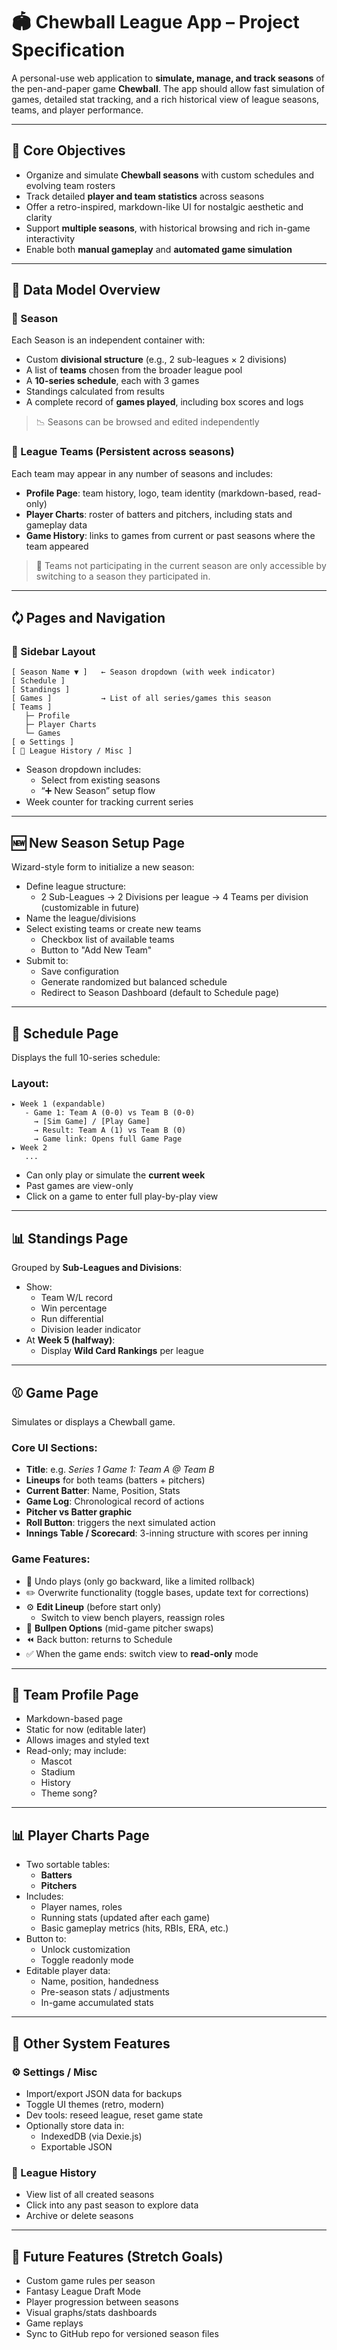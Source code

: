 # 🏟️ Chewball League App – Project Specification

A personal-use web application to **simulate, manage, and track seasons** of the pen-and-paper game **Chewball**. The app should allow fast simulation of games, detailed stat tracking, and a rich historical view of league seasons, teams, and player performance.

---

## 🎯 Core Objectives

- Organize and simulate **Chewball seasons** with custom schedules and evolving team rosters
- Track detailed **player and team statistics** across seasons
- Offer a retro-inspired, markdown-like UI for nostalgic aesthetic and clarity
- Support **multiple seasons**, with historical browsing and rich in-game interactivity
- Enable both **manual gameplay** and **automated game simulation**

---

## 🧱 Data Model Overview

### 🔄 Season

Each Season is an independent container with:

- Custom **divisional structure** (e.g., 2 sub-leagues × 2 divisions)
- A list of **teams** chosen from the broader league pool
- A **10-series schedule**, each with 3 games
- Standings calculated from results
- A complete record of **games played**, including box scores and logs

> 📉 Seasons can be browsed and edited independently

### 🧒 League Teams (Persistent across seasons)

Each team may appear in any number of seasons and includes:

- **Profile Page**: team history, logo, team identity (markdown-based, read-only)
- **Player Charts**: roster of batters and pitchers, including stats and gameplay data
- **Game History**: links to games from current or past seasons where the team appeared

> 📌 Teams not participating in the current season are only accessible by switching to a season they participated in.

---

## 🗘️ Pages and Navigation

### 📁 Sidebar Layout

```
[ Season Name ▼ ]   ← Season dropdown (with week indicator)
[ Schedule ]
[ Standings ]
[ Games ]           → List of all series/games this season
[ Teams ]
   ├─ Profile
   ├─ Player Charts
   └─ Games
[ ⚙ Settings ]
[ 📂 League History / Misc ]
```

- Season dropdown includes:
  - Select from existing seasons
  - “➕ New Season” setup flow
- Week counter for tracking current series

---

## 🆕 New Season Setup Page

Wizard-style form to initialize a new season:

- Define league structure:
  - 2 Sub-Leagues → 2 Divisions per league → 4 Teams per division (customizable in future)
- Name the league/divisions
- Select existing teams or create new teams
  - Checkbox list of available teams
  - Button to "Add New Team"
- Submit to:
  - Save configuration
  - Generate randomized but balanced schedule
  - Redirect to Season Dashboard (default to Schedule page)

---

## 📅 Schedule Page

Displays the full 10-series schedule:

### Layout:

```
▸ Week 1 (expandable)
   - Game 1: Team A (0-0) vs Team B (0-0)
     → [Sim Game] / [Play Game]
     → Result: Team A (1) vs Team B (0)
     → Game link: Opens full Game Page
▸ Week 2
   ...
```

- Can only play or simulate the **current week**
- Past games are view-only
- Click on a game to enter full play-by-play view

---

## 📊 Standings Page

Grouped by **Sub-Leagues and Divisions**:

- Show:
  - Team W/L record
  - Win percentage
  - Run differential
  - Division leader indicator
- At **Week 5 (halfway)**:
  - Display **Wild Card Rankings** per league

---

## ⚾ Game Page

Simulates or displays a Chewball game.

### Core UI Sections:

- **Title**: e.g. *Series 1 Game 1: Team A @ Team B*
- **Lineups** for both teams (batters + pitchers)
- **Current Batter**: Name, Position, Stats
- **Game Log**: Chronological record of actions
- **Pitcher vs Batter graphic**
- **Roll Button**: triggers the next simulated action
- **Innings Table / Scorecard**: 3-inning structure with scores per inning

### Game Features:

- 🔄 Undo plays (only go backward, like a limited rollback)
- ✏️ Overwrite functionality (toggle bases, update text for corrections)
- ⚙ **Edit Lineup** (before start only)
  - Switch to view bench players, reassign roles
- 🚒 **Bullpen Options** (mid-game pitcher swaps)
- ⏪ Back button: returns to Schedule
- ✅ When the game ends: switch view to **read-only** mode

---

## 👢 Team Profile Page

- Markdown-based page
- Static for now (editable later)
- Allows images and styled text
- Read-only; may include:
  - Mascot
  - Stadium
  - History
  - Theme song?

---

## 📊 Player Charts Page

- Two sortable tables:
  - **Batters**
  - **Pitchers**
- Includes:
  - Player names, roles
  - Running stats (updated after each game)
  - Basic gameplay metrics (hits, RBIs, ERA, etc.)
- Button to:
  - Unlock customization
  - Toggle readonly mode
- Editable player data:
  - Name, position, handedness
  - Pre-season stats / adjustments
  - In-game accumulated stats

---

## 🧰 Other System Features

### ⚙ Settings / Misc

- Import/export JSON data for backups
- Toggle UI themes (retro, modern)
- Dev tools: reseed league, reset game state
- Optionally store data in:
  - IndexedDB (via Dexie.js)
  - Exportable JSON

### 📂 League History

- View list of all created seasons
- Click into any past season to explore data
- Archive or delete seasons

---

## 🔮 Future Features (Stretch Goals)

- Custom game rules per season
- Fantasy League Draft Mode
- Player progression between seasons
- Visual graphs/stats dashboards
- Game replays
- Sync to GitHub repo for versioned season files

